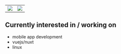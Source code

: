 
<div align="center">
  <table>
  <tr>
    <td valign="top"><img src="https://github-readme-stats.vercel.app/api?username=drinkmonster&show_icons=true&count_private=true&theme=tokyonight"/></td>
        <td valign="top"><img src="https://github-readme-stats.vercel.app/api/top-langs/?username=drinkmonster&layout=compact&show_icons=true&theme=tokyonight"/></td>
  </tr>
</table>
</div>


<div>
  <h2>Currently interested in / working on</h2>
  <ul>
    <li>mobile app development</li>
    <li>vuejs/nuxt</li>
    <li>linux</li>
  </ul>
</div>

